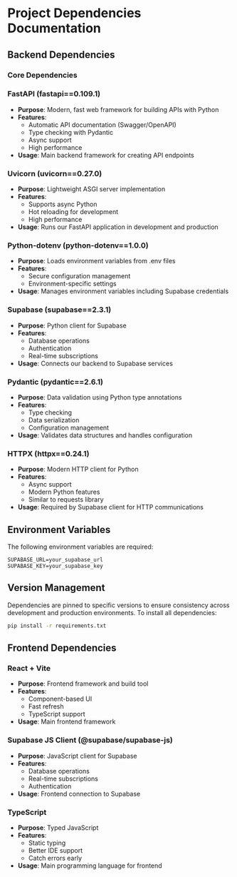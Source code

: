 # Project Dependencies Documentation

## Backend Dependencies

### Core Dependencies

### FastAPI (fastapi==0.109.1)
- **Purpose**: Modern, fast web framework for building APIs with Python
- **Features**:
  - Automatic API documentation (Swagger/OpenAPI)
  - Type checking with Pydantic
  - Async support
  - High performance
- **Usage**: Main backend framework for creating API endpoints

### Uvicorn (uvicorn==0.27.0)
- **Purpose**: Lightweight ASGI server implementation
- **Features**:
  - Supports async Python
  - Hot reloading for development
  - High performance
- **Usage**: Runs our FastAPI application in development and production

### Python-dotenv (python-dotenv==1.0.0)
- **Purpose**: Loads environment variables from .env files
- **Features**:
  - Secure configuration management
  - Environment-specific settings
- **Usage**: Manages environment variables including Supabase credentials

### Supabase (supabase==2.3.1)
- **Purpose**: Python client for Supabase
- **Features**:
  - Database operations
  - Authentication
  - Real-time subscriptions
- **Usage**: Connects our backend to Supabase services

### Pydantic (pydantic==2.6.1)
- **Purpose**: Data validation using Python type annotations
- **Features**:
  - Type checking
  - Data serialization
  - Configuration management
- **Usage**: Validates data structures and handles configuration

### HTTPX (httpx==0.24.1)
- **Purpose**: Modern HTTP client for Python
- **Features**:
  - Async support
  - Modern Python features
  - Similar to requests library
- **Usage**: Required by Supabase client for HTTP communications

## Environment Variables
The following environment variables are required:
```plaintext
SUPABASE_URL=your_supabase_url
SUPABASE_KEY=your_supabase_key
```

## Version Management
Dependencies are pinned to specific versions to ensure consistency across development and production environments. To install all dependencies:

```bash
pip install -r requirements.txt
```

## Frontend Dependencies

### React + Vite
- **Purpose**: Frontend framework and build tool
- **Features**:
  - Component-based UI
  - Fast refresh
  - TypeScript support
- **Usage**: Main frontend framework

### Supabase JS Client (@supabase/supabase-js)
- **Purpose**: JavaScript client for Supabase
- **Features**:
  - Database operations
  - Real-time subscriptions
  - Authentication
- **Usage**: Frontend connection to Supabase

### TypeScript
- **Purpose**: Typed JavaScript
- **Features**:
  - Static typing
  - Better IDE support
  - Catch errors early
- **Usage**: Main programming language for frontend 